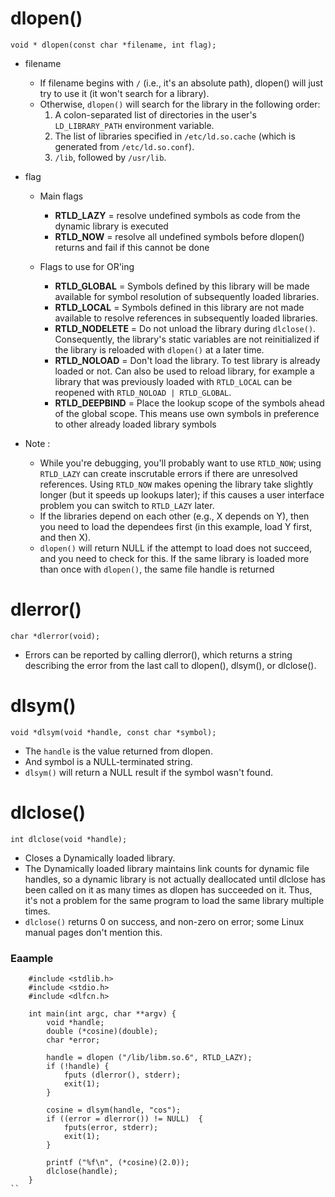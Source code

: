 # dlopen()

```void * dlopen(const char *filename, int flag);```

- filename

	- If filename begins with `/` (i.e., it's an absolute path), dlopen() will just try to use it (it won't search for a library). 
	- Otherwise, `dlopen()` will search for the library in the following order:
		1. A colon-separated list of directories in the user's `LD_LIBRARY_PATH` environment variable.
		2. The list of libraries specified in `/etc/ld.so.cache` (which is generated from `/etc/ld.so.conf`).
		3. `/lib`, followed by `/usr/lib`.

- flag
	- Main flags
	
		- **RTLD_LAZY**	= resolve undefined symbols as code from the dynamic library is executed
		- **RTLD_NOW**	= resolve all undefined symbols before dlopen() returns and fail if this cannot be done
	
	- Flags to use for OR'ing
	
		- **RTLD_GLOBAL**	= Symbols defined by this library will be made available for symbol resolution of subsequently loaded libraries. 
		- **RTLD_LOCAL**	= Symbols defined in this library are not made available to resolve references in subsequently loaded libraries. 
		- **RTLD_NODELETE**	= Do not unload the library during `dlclose()`. Consequently, the library's static variables are not reinitialized if the library is reloaded with `dlopen()` at a later time.
		- **RTLD_NOLOAD**	= Don't load the library. To test library is already loaded or not. Can also be used to reload library, for example a library that was previously loaded with `RTLD_LOCAL` can be reopened with `RTLD_NOLOAD | RTLD_GLOBAL`.
		- **RTLD_DEEPBIND**	= Place the lookup scope of the symbols ahead of the global scope. This means use own symbols in preference to other already loaded library symbols


- Note :
	- While you're debugging, you'll probably want to use `RTLD_NOW`; using `RTLD_LAZY` can create inscrutable errors if there are unresolved references. Using `RTLD_NOW` makes opening the library take slightly longer (but it speeds up lookups later); if this causes a user interface problem you can switch to `RTLD_LAZY` later.
	- If the libraries depend on each other (e.g., X depends on Y), then you need to load the dependees first (in this example, load Y first, and then X).
	- `dlopen()` will return NULL if the attempt to load does not succeed, and you need to check for this. If the same library is loaded more than once with `dlopen()`, the same file handle is returned

# dlerror()

```char *dlerror(void);```

- Errors can be reported by calling dlerror(), which returns a string describing the error from the last call to dlopen(), dlsym(), or dlclose().
 
# dlsym()

```void *dlsym(void *handle, const char *symbol);```

- The `handle` is the value returned from dlopen.
- And symbol is a NULL-terminated string. 
- `dlsym()` will return a NULL result if the symbol wasn't found.

# dlclose()

```int dlclose(void *handle);```

- Closes a Dynamically loaded library. 
- The Dynamically loaded library maintains link counts for dynamic file handles, so a dynamic library is not actually deallocated until dlclose has been called on it as many times as dlopen has succeeded on it. Thus, it's not a problem for the same program to load the same library multiple times. 
- `dlclose()` returns 0 on success, and non-zero on error; some Linux manual pages don't mention this.

### Eaample

```
    #include <stdlib.h>
    #include <stdio.h>
    #include <dlfcn.h>

    int main(int argc, char **argv) {
        void *handle;
        double (*cosine)(double);
        char *error;

        handle = dlopen ("/lib/libm.so.6", RTLD_LAZY);
        if (!handle) {
            fputs (dlerror(), stderr);
            exit(1);
        }

        cosine = dlsym(handle, "cos");
        if ((error = dlerror()) != NULL)  {
            fputs(error, stderr);
            exit(1);
        }

        printf ("%f\n", (*cosine)(2.0));
        dlclose(handle);
    }
``
